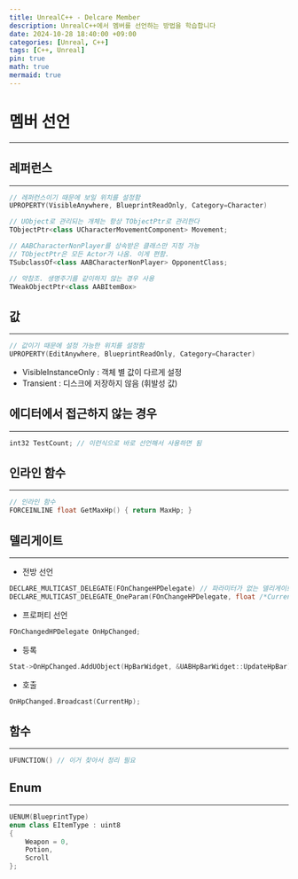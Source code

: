 ```yaml
---
title: UnrealC++ - Delcare Member
description: UnrealC++에서 멤버를 선언하는 방법을 학습합니다
date: 2024-10-28 18:40:00 +09:00
categories: [Unreal, C++]
tags: [C++, Unreal]
pin: true
math: true
mermaid: true
---
```


# 멤버 선언
---

## 레퍼런스
---

```cpp
// 레퍼런스이기 때문에 보일 위치를 설정함
UPROPERTY(VisibleAnywhere, BlueprintReadOnly, Category=Character)

// UObject로 관리되는 개체는 항상 TObjectPtr로 관리한다
TObjectPtr<class UCharacterMovementComponent> Movement;

// AABCharacterNonPlayer를 상속받은 클래스만 지정 가능
// TObjectPtr은 모든 Actor가 나옴. 이게 편함.
TSubclassOf<class AABCharacterNonPlayer> OpponentClass;

// 약참조. 생명주기를 같이하지 않는 경우 사용
TWeakObjectPtr<class AABItemBox>
```

## 값
---

```cpp
// 값이기 때문에 설정 가능한 위치를 설정함
UPROPERTY(EditAnywhere, BlueprintReadOnly, Category=Character)
```

- VisibleInstanceOnly : 객체 별 값이 다르게 설정
- Transient : 디스크에 저장하지 않음 (휘발성 값)

## 에디터에서 접근하지 않는 경우
---

```cpp
int32 TestCount; // 이런식으로 바로 선언해서 사용하면 됨
```

## 인라인 함수
---

```cpp
// 인라인 함수
FORCEINLINE float GetMaxHp() { return MaxHp; }
```

## 델리게이트
---

- 전방 선언

```cpp
DECLARE_MULTICAST_DELEGATE(FOnChangeHPDelegate) // 파라미터가 없는 델리게이트 선언
DECLARE_MULTICAST_DELEGATE_OneParam(FOnChangeHPDelegate, float /*CurrentHp*/) // 파라미터가 있는 델리게이트 선언
```

- 프로퍼티 선언

```cpp
FOnChangedHPDelegate OnHpChanged;
```

- 등록

```cpp
Stat->OnHpChanged.AddUObject(HpBarWidget, &UABHpBarWidget::UpdateHpBar);
```

- 호출

```cpp
OnHpChanged.Broadcast(CurrentHp);
```

## 함수
---

```cpp
UFUNCTION() // 이거 찾아서 정리 필요
```

## Enum
---

```cpp
UENUM(BlueprintType)
enum class EItemType : uint8
{
	Weapon = 0,
	Potion,
	Scroll
};	
```